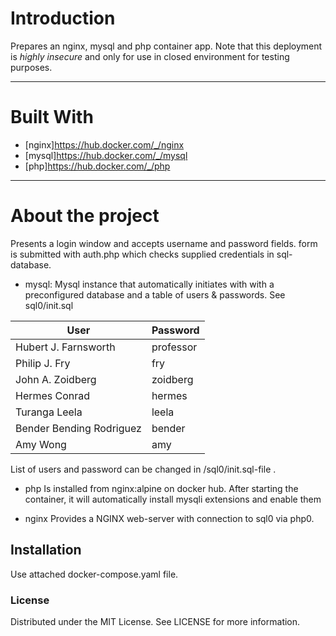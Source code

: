 # Introduction 
Prepares an nginx, mysql and php container app. Note that this deployment is *highly insecure* and only for use in closed environment for testing purposes.

---

# Built With
* [nginx]https://hub.docker.com/_/nginx
* [mysql]https://hub.docker.com/_/mysql
* [php]https://hub.docker.com/_/php


---
# About the project

Presents a login window and accepts username and password fields. form is submitted with auth.php which checks supplied credentials in sql-database.



* mysql:
Mysql instance that automatically initiates with with a preconfigured database and a table of users & passwords. See sql0/init.sql


User | Password
--- | ---
Hubert J. Farnsworth | professor
Philip J. Fry | fry
John A. Zoidberg | zoidberg
Hermes Conrad | hermes
Turanga Leela | leela
Bender Bending Rodriguez | bender
Amy Wong | amy

List of users and password can be changed in /sql0/init.sql-file .


* php
Is installed from nginx:alpine on docker hub. After starting the container, it will automatically install mysqli extensions and enable them


* nginx
Provides a NGINX web-server with connection to sql0 via php0.



## Installation
Use attached docker-compose.yaml file.


### License
Distributed under the MIT License. See LICENSE for more information.


